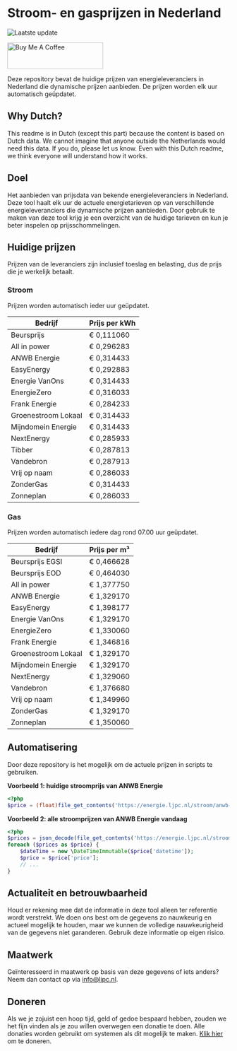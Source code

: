 # Stroom- en gasprijzen in Nederland

![Laatste update](https://img.shields.io/badge/laatste%20update-2024--11--27%2000%3A00%20CET-brightgreen)

<a href="https://www.buymeacoffee.com/Lars-" target="_blank"><img src="https://cdn.buymeacoffee.com/buttons/v2/default-orange.png" alt="Buy Me A Coffee" height="60" style="height: 60px !important;width: 217px !important;" ></a>

Deze repository bevat de huidige prijzen van energieleveranciers in Nederland die dynamische prijzen aanbieden. De prijzen worden elk uur automatisch geüpdatet.

## Why Dutch?

This readme is in Dutch (except this part) because the content is based on Dutch data. We cannot imagine that anyone outside the Netherlands would need this data. If you do, please let us know. Even with this Dutch readme, we think
everyone will understand how it works.

## Doel

Het aanbieden van prijsdata van bekende energieleveranciers in Nederland. Deze tool haalt elk uur de actuele energietarieven op van verschillende energieleveranciers die dynamische prijzen aanbieden. Door gebruik te maken van deze tool
krijg je een overzicht van de huidige tarieven en kun je beter inspelen op prijsschommelingen.

## Huidige prijzen

Prijzen van de leveranciers zijn inclusief toeslag en belasting, dus de prijs die je werkelijk betaalt.

### Stroom

Prijzen worden automatisch ieder uur geüpdatet.

 Bedrijf | Prijs per kWh 
---------|---------------
Beursprijs | € 0,111060
All in power | € 0,296283
ANWB Energie | € 0,314433
EasyEnergy | € 0,292883
Energie VanOns | € 0,314433
EnergieZero | € 0,316033
Frank Energie | € 0,284233
Groenestroom Lokaal | € 0,314433
Mijndomein Energie | € 0,314433
NextEnergy | € 0,285933
Tibber | € 0,287813
Vandebron | € 0,287913
Vrij op naam | € 0,286033
ZonderGas | € 0,314433
Zonneplan | € 0,286033


### Gas

Prijzen worden automatisch iedere dag rond 07.00 uur geüpdatet.

 Bedrijf | Prijs per m³ 
---------|--------------
Beursprijs EGSI | € 0,466628
Beursprijs EOD | € 0,464030
All in power | € 1,377750
ANWB Energie | € 1,329170
EasyEnergy | € 1,398177
Energie VanOns | € 1,329170
EnergieZero | € 1,330060
Frank Energie | € 1,346816
Groenestroom Lokaal | € 1,329170
Mijndomein Energie | € 1,329170
NextEnergy | € 1,329060
Vandebron | € 1,376680
Vrij op naam | € 1,349960
ZonderGas | € 1,329170
Zonneplan | € 1,350060


## Automatisering

Door deze repository is het mogelijk om de actuele prijzen in scripts te gebruiken.

**Voorbeeld 1: huidige stroomprijs van ANWB Energie**

```php
<?php
$price = (float)file_get_contents('https://energie.ljpc.nl/stroom/anwb-energie-nu.txt');

```

**Voorbeeld 2: alle stroomprijzen van ANWB Energie vandaag**

```php
<?php
$prices = json_decode(file_get_contents('https://energie.ljpc.nl/stroom/all-in-power-vandaag.json'),true);
foreach ($prices as $price) {
    $dateTime = new \DateTimeImmutable($price['datetime']);
    $price = $price['price'];
    // ...
}
```

## Actualiteit en betrouwbaarheid

Houd er rekening mee dat de informatie in deze tool alleen ter referentie wordt verstrekt. We doen ons best om de gegevens zo nauwkeurig en actueel mogelijk te houden, maar we kunnen de volledige nauwkeurigheid van de gegevens niet
garanderen. Gebruik deze informatie op eigen risico.

## Maatwerk

Geïnteresseerd in maatwerk op basis van deze gegevens of iets anders? Neem dan contact op
via [info@ljpc.nl](mailto:info@ljpc.nl?subject=Energie%20prijzen).

## Doneren

Als we je zojuist een hoop tijd, geld of gedoe bespaard hebben, zouden we het fijn vinden als je zou willen overwegen een
donatie te doen. Alle donaties worden gebruikt om systemen als dit mogelijk te
maken. [Klik hier](https://www.buymeacoffee.com/Lars-) om te doneren.
